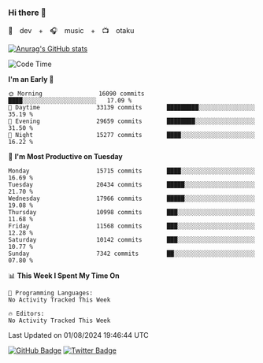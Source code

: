 ### Hi there 👋

🚀　dev　+　🎧　music　+　📺　otaku


[![Anurag's GitHub stats](https://github-readme-stats.vercel.app/api?username=koheitasaka&count_private=true&show_icons=true&theme=monokai)](https://github.com/koheitasaka/github-readme-stats)

<!--START_SECTION:waka-->
![Code Time](http://img.shields.io/badge/Code%20Time-1%2C161%20hrs%2023%20mins-blue)

**I'm an Early 🐤** 

```text
🌞 Morning                16090 commits       ████░░░░░░░░░░░░░░░░░░░░░   17.09 % 
🌆 Daytime                33139 commits       █████████░░░░░░░░░░░░░░░░   35.19 % 
🌃 Evening                29659 commits       ████████░░░░░░░░░░░░░░░░░   31.50 % 
🌙 Night                  15277 commits       ████░░░░░░░░░░░░░░░░░░░░░   16.22 % 
```
📅 **I'm Most Productive on Tuesday** 

```text
Monday                   15715 commits       ████░░░░░░░░░░░░░░░░░░░░░   16.69 % 
Tuesday                  20434 commits       █████░░░░░░░░░░░░░░░░░░░░   21.70 % 
Wednesday                17966 commits       █████░░░░░░░░░░░░░░░░░░░░   19.08 % 
Thursday                 10998 commits       ███░░░░░░░░░░░░░░░░░░░░░░   11.68 % 
Friday                   11568 commits       ███░░░░░░░░░░░░░░░░░░░░░░   12.28 % 
Saturday                 10142 commits       ███░░░░░░░░░░░░░░░░░░░░░░   10.77 % 
Sunday                   7342 commits        ██░░░░░░░░░░░░░░░░░░░░░░░   07.80 % 
```


📊 **This Week I Spent My Time On** 

```text
💬 Programming Languages: 
No Activity Tracked This Week

🔥 Editors: 
No Activity Tracked This Week
```


 Last Updated on 01/08/2024 19:46:44 UTC
<!--END_SECTION:waka-->

[![GitHub Badge](https://img.shields.io/badge/GitHub-100000?style=for-the-badge&logo=github&logoColor=white)](https://github.com/koheitasaka)
[![Twitter Badge](https://img.shields.io/badge/Twitter-1DA1F2?style=for-the-badge&logo=twitter&logoColor=white)](https://twitter.com/sleep_asleep_)
